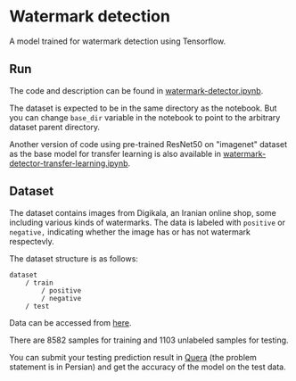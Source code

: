# Watermark detection

A model trained for watermark detection using Tensorflow.

## Run

The code and description can be found in [watermark-detector.ipynb](watermark-detector.ipynb).

The dataset is expected to be in the same directory as the notebook. But you can change `base_dir` variable in the notebook to point to the arbitrary dataset parent directory. 

Another version of code using pre-trained ResNet50 on "imagenet" dataset as the base model
for transfer learning is also available in [watermark-detector-transfer-learning.ipynb](watermark-detector-transfer-learning.ipynb).

## Dataset

The dataset contains images from Digikala, an Iranian online shop, some including various kinds of watermarks. The data is labeled with `positive` or `negative,` indicating whether the image has or has not watermark respectevly.

The dataset structure is as follows:

```
dataset
    / train
        / positive
        / negative
    / test
```

Data can be accessed 
from [here](https://drive.google.com/file/d/1JWpW6JTdV__L-j18QU3wgGrcIdguHl8l/view?usp=sharing).

There are 8582 samples for training and 1103 unlabeled samples for testing.

You can submit your testing prediction result in [Quera](https://quera.org/problemset/138169/) (the problem statement is in Persian) and get the accuracy of the model on the test data. 
